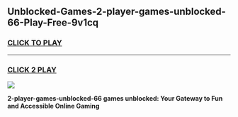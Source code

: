 
## Unblocked-Games-2-player-games-unblocked-66-Play-Free-9v1cq
<h3>
<a href="https://premium76.site?title=2-player-games-unblocked-66&ref=21A">CLICK TO PLAY</a></h3>
<hr>

<h3>
<a href="https://premium76.site?title=2-player-games-unblocked-66&ref=21A">CLICK 2 PLAY</a>
  
</h3>

<a href="https://premium76.site?title=2-player-games-unblocked-66&ref=21A"><img src="https://clearcache.store/games.png"></a>


**2-player-games-unblocked-66 games unblocked: Your Gateway to Fun and Accessible Online Gaming**
